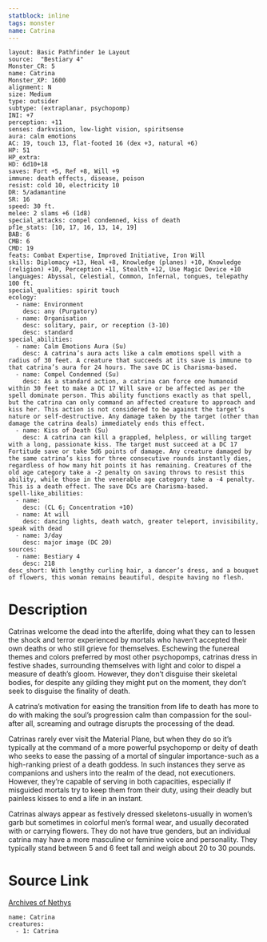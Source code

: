 ```yaml
---
statblock: inline
tags: monster
name: Catrina
---
```

```statblock
layout: Basic Pathfinder 1e Layout
source:  "Bestiary 4"
Monster_CR: 5
name: Catrina
Monster_XP: 1600
alignment: N
size: Medium
type: outsider
subtype: (extraplanar, psychopomp)
INI: +7
perception: +11
senses: darkvision, low-light vision, spiritsense
aura: calm emotions
AC: 19, touch 13, flat-footed 16 (dex +3, natural +6)
HP: 51
HP_extra: 
HD: 6d10+18
saves: Fort +5, Ref +8, Will +9
immune: death effects, disease, poison
resist: cold 10, electricity 10
DR: 5/adamantine
SR: 16
speed: 30 ft.
melee: 2 slams +6 (1d8)
special_attacks: compel condemned, kiss of death
pf1e_stats: [10, 17, 16, 13, 14, 19]
BAB: 6
CMB: 6
CMD: 19
feats: Combat Expertise, Improved Initiative, Iron Will
skills: Diplomacy +13, Heal +8, Knowledge (planes) +10, Knowledge (religion) +10, Perception +11, Stealth +12, Use Magic Device +10
languages: Abyssal, Celestial, Common, Infernal, tongues, telepathy 100 ft.
special_qualities: spirit touch
ecology:
  - name: Environment
    desc: any (Purgatory)
  - name: Organisation
    desc: solitary, pair, or reception (3-10)
    desc: standard
special_abilities:
  - name: Calm Emotions Aura (Su)
    desc: A catrina’s aura acts like a calm emotions spell with a radius of 30 feet. A creature that succeeds at its save is immune to that catrina’s aura for 24 hours. The save DC is Charisma-based.
  - name: Compel Condemned (Su)
    desc: As a standard action, a catrina can force one humanoid within 30 feet to make a DC 17 Will save or be affected as per the spell dominate person. This ability functions exactly as that spell, but the catrina can only command an affected creature to approach and kiss her. This action is not considered to be against the target’s nature or self-destructive. Any damage taken by the target (other than damage the catrina deals) immediately ends this effect.
  - name: Kiss of Death (Su)
    desc: A catrina can kill a grappled, helpless, or willing target with a long, passionate kiss. The target must succeed at a DC 17 Fortitude save or take 5d6 points of damage. Any creature damaged by the same catrina’s kiss for three consecutive rounds instantly dies, regardless of how many hit points it has remaining. Creatures of the old age category take a -2 penalty on saving throws to resist this ability, while those in the venerable age category take a -4 penalty. This is a death effect. The save DCs are Charisma-based.
spell-like_abilities:
  - name:
    desc: (CL 6; Concentration +10)
  - name: At will
    desc: dancing lights, death watch, greater teleport, invisibility, speak with dead
  - name: 3/day
    desc: major image (DC 20)
sources:
  - name: Bestiary 4
    desc: 218
desc_short: With lengthy curling hair, a dancer’s dress, and a bouquet of flowers, this woman remains beautiful, despite having no flesh.
```
# Description
Catrinas welcome the dead into the afterlife, doing what they can to lessen the shock and terror experienced by mortals who haven’t accepted their own deaths or who still grieve for themselves. Eschewing the funereal themes and colors preferred by most other psychopomps, catrinas dress in festive shades, surrounding themselves with light and color to dispel a measure of death’s gloom. However, they don’t disguise their skeletal bodies, for despite any gilding they might put on the moment, they don’t seek to disguise the finality of death.

A catrina’s motivation for easing the transition from life to death has more to do with making the soul’s progression calm than compassion for the soul-after all, screaming and outrage disrupts the processing of the dead.

Catrinas rarely ever visit the Material Plane, but when they do so it’s typically at the command of a more powerful psychopomp or deity of death who seeks to ease the passing of a mortal of singular importance-such as a high-ranking priest of a death goddess. In such instances they serve as companions and ushers into the realm of the dead, not executioners. However, they’re capable of serving in both capacities, especially if misguided mortals try to keep them from their duty, using their deadly but painless kisses to end a life in an instant.

Catrinas always appear as festively dressed skeletons-usually in women’s garb but sometimes in colorful men’s formal wear, and usually decorated with or carrying flowers. They do not have true genders, but an individual catrina may have a more masculine or feminine voice and personality. They typically stand between 5 and 6 feet tall and weigh about 20 to 30 pounds.
# Source Link
[Archives of Nethys](https://aonprd.com/MonsterDisplay.aspx?ItemName=Catrina)
```encounter-table
name: Catrina
creatures:
  - 1: Catrina
```
